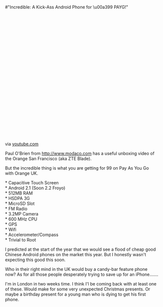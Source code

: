 #"Incredible: A Kick-Ass Android Phone for \u00a399 PAYG!"


 <div class="posterous_bookmarklet_entry">
 <object height="417" width="500"><param name="movie" value="http://www.youtube.com/v/ka-46iUwAbw&hl=en&fs=1" /><param name="wmode" value="window" /><param name="allowFullScreen" value="true" /><param name="allowscriptaccess" value="always" /><embed allowfullscreen="true" src="http://www.youtube.com/v/ka-46iUwAbw&hl=en&fs=1" wmode="window" allowscriptaccess="always" type="application/x-shockwave-flash" height="417" width="500"></embed></object>

<div class="posterous_quote_citation">via <a href="http://www.youtube.com/watch?v=ka-46iUwAbw">youtube.com</a></div>
 <p>Paul O'Brien from <a href="http://www.modaco.com">http://www.modaco.com</a> has a useful unboxing video of the Orange San Francisco (aka ZTE Blade). 
</p><p>But the incredible thing is what you are getting for 99 on Pay As You Go with Orange UK.
</p><p>* Capacitive Touch Screen
<br />* Android 2.1 (Soon 2.2 Froyo)
<br />* 512MB RAM
<br />* HSDPA 3G
<br />* MicroSD Slot
<br />* FM Radio
<br />* 3.2MP Camera
<br />* 600 MHz CPU
<br />* GPS
<br />* Wifi
<br />* Accelerometer/Compass
<br />* Trivial to Root
</p><p>I predicted at the start of the year that we would see a flood of cheap good Chinese Android phones on the market this year. But I honestly wasn't expecting this good this soon.
</p><p>Who in their right mind in the UK would buy a candy-bar feature phone now? As for all those people desperately trying to save up for an iPhone.......
</p><p>I'm in London in two weeks time. I think I'l be coming back with at least one of these. Would make for some very unexpected Christmas presents. Or maybe a birthday present for a young man who is dying to get his first phone.</p></div>
 